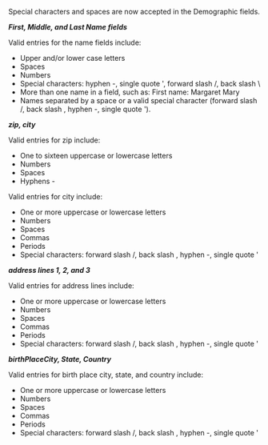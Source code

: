Special characters and spaces are now accepted in the Demographic fields.

**_First, Middle, and Last Name fields_**

Valid entries for the name fields include:
* Upper and/or lower case letters
* Spaces
* Numbers
* Special characters: hyphen -, single quote ', forward slash /, back slash \
* More than one name in a field, such as: First name: Margaret Mary
* Names separated by a space or a valid special character (forward slash /, back slash \, hyphen -, single quote ').
  
**_zip, city_**

Valid entries for zip include:
- One to sixteen uppercase or lowercase letters
- Numbers
- Spaces
- Hyphens - 

Valid entries for city include:
- One or more uppercase or lowercase letters
- Numbers
- Spaces
- Commas
- Periods
- Special characters: forward slash /, back slash \, hyphen -, single quote '

**_address lines 1, 2, and 3_**

Valid entries for address lines include: 
- One or more uppercase or lowercase letters
- Numbers
- Spaces
- Commas
- Periods
- Special characters: forward slash /, back slash \, hyphen -, single quote '

**_birthPlaceCity, State, Country_**

Valid entries for birth place city, state, and country include:
- One or more uppercase or lowercase letters
- Numbers
- Spaces
- Commas
- Periods
- Special characters: forward slash /, back slash \, hyphen -, single quote '
